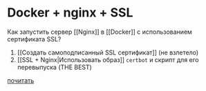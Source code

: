 # Docker + nginx + SSL

Как запустить сервер [[Nginx]] в [[Docker]] с использованием сертификата SSL? 
1. [[Создать самоподписанный SSL сертификат]] (не взлетело)
2. [[SSL + Nginx|Использовать образ]] `certbot` и скрипт для его перевыпуска (THE BEST)

[почитать](https://dvsemenov.ru/nastrojka-https-s-pomoshhyu-nginx-lets-encrypt-i-docker/)